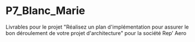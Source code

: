 # P7_Blanc_Marie
Livrables pour le projet "Réalisez un plan d'implémentation pour assurer le bon déroulement de votre projet d'architecture" pour la société Rep’ Aero

